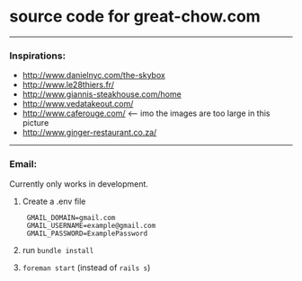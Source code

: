 # source code for great-chow.com

----
### Inspirations:
- http://www.danielnyc.com/the-skybox
- http://www.le28thiers.fr/
- http://www.giannis-steakhouse.com/home
- http://www.vedatakeout.com/
- http://www.caferouge.com/   <-- imo the images are too large in this picture
- http://www.ginger-restaurant.co.za/

----
### Email:
Currently only works in development.

1. Create a .env file

        GMAIL_DOMAIN=gmail.com
        GMAIL_USERNAME=example@gmail.com
        GMAIL_PASSWORD=ExamplePassword

2. run `bundle install`
3. `foreman start` (instead of `rails s`)
